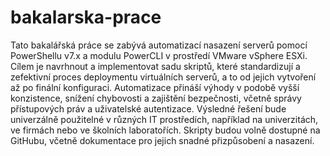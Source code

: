 # bakalarska-prace
Tato bakalářská práce se zabývá automatizací nasazení serverů pomocí PowerShellu v7.x a modulu PowerCLI v prostředí VMware vSphere ESXi. Cílem je navrhnout a implementovat sadu skriptů, které standardizují a zefektivní proces deploymentu virtuálních serverů, a to od jejich vytvoření až po finální konfiguraci. Automatizace přináší výhody v podobě vyšší konzistence, snížení chybovosti a zajištění bezpečnosti, včetně správy přístupových práv a uživatelské autentizace. Výsledné řešení bude univerzálně použitelné v různých IT prostředích, například na univerzitách, ve firmách nebo ve školních laboratořích. Skripty budou volně dostupné na GitHubu, včetně dokumentace pro jejich snadné přizpůsobení a nasazení.
